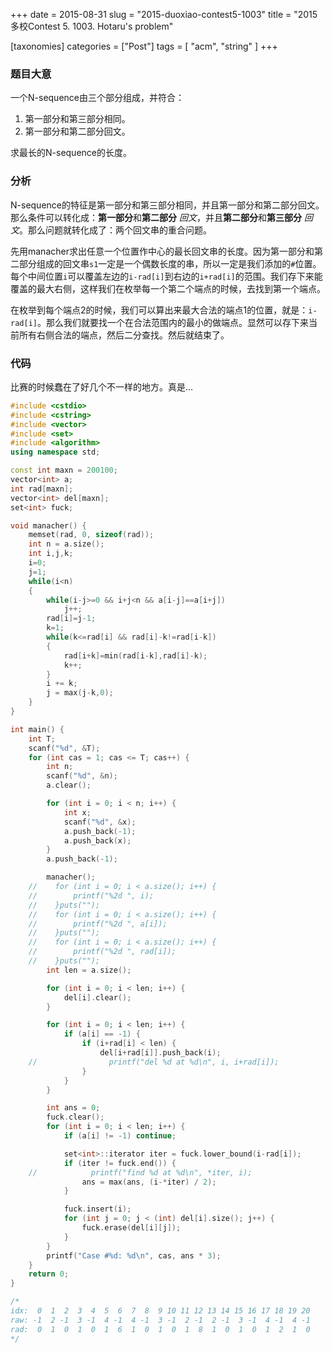 +++
date = 2015-08-31
slug = "2015-duoxiao-contest5-1003"
title = "2015多校Contest 5. 1003. Hotaru's problem"

[taxonomies]
categories =  ["Post"]
tags = [ "acm", "string" ]
+++

### 题目大意

一个N-sequence由三个部分组成，并符合：

1. 第一部分和第三部分相同。  
2. 第一部分和第二部分回文。

求最长的N-sequence的长度。

<!-- more -->

### 分析

<p>N-sequence的特征是第一部分和第三部分相同，并且第一部分和第二部分回文。那么条件可以转化成：<strong>第一部分</strong>和<strong>第二部分</strong> <em>回文</em>，并且<strong>第二部分</strong>和<strong>第三部分</strong> <em>回文</em>。那么问题就转化成了：两个回文串的重合问题。</p>

<p>先用manacher求出任意一个位置作中心的最长回文串的长度。因为第一部分和第二部分组成的回文串<code>s1</code>一定是一个偶数长度的串，所以一定是我们添加的<code>#</code>位置。每个中间位置<code>i</code>可以覆盖左边的<code>i-rad[i]</code>到右边的<code>i+rad[i]</code>的范围。我们存下来能覆盖的最大右侧，这样我们在枚举每一个第二个端点的时候，去找到第一个端点。</p>

<p>在枚举到每个端点2的时候，我们可以算出来最大合法的端点1的位置，就是：<code>i-rad[i]</code>。那么我们就要找一个在合法范围内的最小的做端点。显然可以存下来当前所有右侧合法的端点，然后二分查找。然后就结束了。</p>

<h3>代码</h3>

<p>比赛的时候蠢在了好几个不一样的地方。真是…</p>

```c++
#include <cstdio>
#include <cstring>
#include <vector>
#include <set>
#include <algorithm>
using namespace std;

const int maxn = 200100;
vector<int> a;
int rad[maxn];
vector<int> del[maxn];
set<int> fuck;

void manacher() {
    memset(rad, 0, sizeof(rad));
    int n = a.size();
    int i,j,k;
    i=0;
    j=1;
    while(i<n)
    {
        while(i-j>=0 && i+j<n && a[i-j]==a[i+j])
            j++;
        rad[i]=j-1;
        k=1;
        while(k<=rad[i] && rad[i]-k!=rad[i-k])
        {
            rad[i+k]=min(rad[i-k],rad[i]-k);
            k++;
        }
        i += k;
        j = max(j-k,0);
    }
}

int main() {
    int T;
    scanf("%d", &T);
    for (int cas = 1; cas <= T; cas++) {
        int n;
        scanf("%d", &n);
        a.clear();

        for (int i = 0; i < n; i++) {
            int x;
            scanf("%d", &x);
            a.push_back(-1);
            a.push_back(x);
        }
        a.push_back(-1);

        manacher();
    //    for (int i = 0; i < a.size(); i++) {
    //        printf("%2d ", i);
    //    }puts("");
    //    for (int i = 0; i < a.size(); i++) {
    //        printf("%2d ", a[i]);
    //    }puts("");
    //    for (int i = 0; i < a.size(); i++) {
    //        printf("%2d ", rad[i]);
    //    }puts("");
        int len = a.size();

        for (int i = 0; i < len; i++) {
            del[i].clear();
        }

        for (int i = 0; i < len; i++) {
            if (a[i] == -1) {
                if (i+rad[i] < len) {
                    del[i+rad[i]].push_back(i);
    //                printf("del %d at %d\n", i, i+rad[i]);
                }
            }
        }

        int ans = 0;
        fuck.clear();
        for (int i = 0; i < len; i++) {
            if (a[i] != -1) continue;

            set<int>::iterator iter = fuck.lower_bound(i-rad[i]);
            if (iter != fuck.end()) {
    //            printf("find %d at %d\n", *iter, i);
                ans = max(ans, (i-*iter) / 2);
            }

            fuck.insert(i);
            for (int j = 0; j < (int) del[i].size(); j++) {
                fuck.erase(del[i][j]);
            }
        }
        printf("Case #%d: %d\n", cas, ans * 3);
    }
    return 0;
}

/*
idx:  0  1  2  3  4  5  6  7  8  9 10 11 12 13 14 15 16 17 18 19 20
raw: -1  2 -1  3 -1  4 -1  4 -1  3 -1  2 -1  2 -1  3 -1  4 -1  4 -1
rad:  0  1  0  1  0  1  6  1  0  1  0  1  8  1  0  1  0  1  2  1  0
*/
```